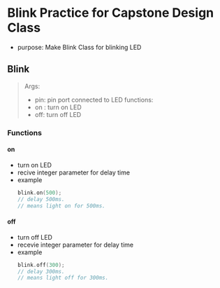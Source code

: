 # Blink Practice for Capstone Design Class
- purpose: Make Blink Class for blinking LED

## Blink
> Args:
>   - pin: pin port connected to LED
> functions:
>   - on : turn on LED
>   - off: turn off LED

### Functions

#### on
- turn on LED
- recive integer parameter for delay time
- example
  ```cpp
  blink.on(500);
  // delay 500ms.
  // means light on for 500ms.
  ```

#### off
- turn off LED
- recevie integer parameter for delay time
- example
  ```cpp
  blink.off(300);
  // delay 300ms.
  // means light off for 300ms.
  ```
